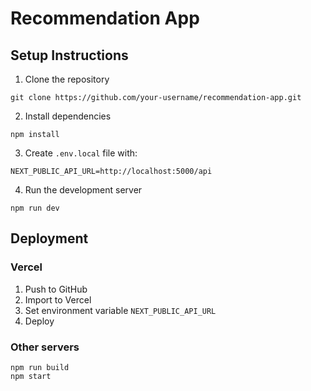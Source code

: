 # Recommendation App

## Setup Instructions

1. Clone the repository

```
git clone https://github.com/your-username/recommendation-app.git
```

2. Install dependencies

```
npm install
```

3. Create `.env.local` file with:

```
NEXT_PUBLIC_API_URL=http://localhost:5000/api
```

4. Run the development server

```
npm run dev
```

## Deployment

### Vercel

1. Push to GitHub
2. Import to Vercel
3. Set environment variable `NEXT_PUBLIC_API_URL`
4. Deploy

### Other servers

```
npm run build
npm start
```
